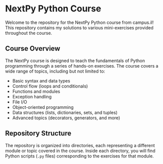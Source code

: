 # NextPy Python Course

Welcome to the repository for the NextPy Python course from campus.il! This repository contains my solutions to various mini-exercises provided throughout the course. 

## Course Overview

The NextPy course is designed to teach the fundamentals of Python programming through a series of hands-on exercises. The course covers a wide range of topics, including but not limited to:

- Basic syntax and data types
- Control flow (loops and conditionals)
- Functions and modules
- Exception handling
- File I/O
- Object-oriented programming
- Data structures (lists, dictionaries, sets, and tuples)
- Advanced topics (decorators, generators, and more)

## Repository Structure

The repository is organized into directories, each representing a different module or topic covered in the course. Inside each directory, you will find Python scripts (`.py` files) corresponding to the exercises for that module.

